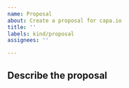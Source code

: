 ```yaml
---
name: Proposal
about: Create a proposal for capa.io
title: ''
labels: kind/proposal
assignees: ''

---
```

## Describe the proposal